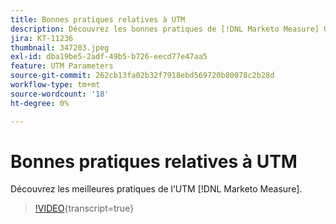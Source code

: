 ```yaml
---
title: Bonnes pratiques relatives à UTM
description: Découvrez les bonnes pratiques de [!DNL Marketo Measure] UTM.
jira: KT-11236
thumbnail: 347203.jpeg
exl-id: dba19be5-2adf-49b5-b726-eecd77e47aa5
feature: UTM Parameters
source-git-commit: 262cb13fa02b32f7918ebd569720b80078c2b28d
workflow-type: tm+mt
source-wordcount: '18'
ht-degree: 0%

---
```


# Bonnes pratiques relatives à UTM

Découvrez les meilleures pratiques de l’UTM [!DNL Marketo Measure].

>[!VIDEO](https://video.tv.adobe.com/v/347203/?learn=on){transcript=true}
